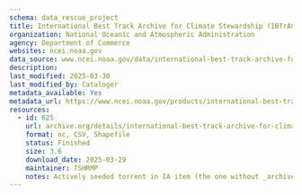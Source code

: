 ```yaml
---
schema: data_rescue_project 
title: International Best Track Archive for Climate Stewardship (IBTrACS)
organization: National Oceanic and Atmospheric Administration
agency: Department of Commerce
websites: ncei.noaa.gov
data_source: www.ncei.noaa.gov/data/international-best-track-archive-for-climate-stewardship-ibtracs/
description: 
last_modified: 2025-03-30
last_modified_by: Cataloger
metadata_available: Yes
metadata_url: https://www.ncei.noaa.gov/products/international-best-track-archive
resources:
  - id: 625
    url: archive.org/details/international-best-track-archive-for-climate-stewardship-ibtracs
    format: nc, CSV, Shapefile
    status: Finished
    size: 3.6
    download_date: 2025-03-29
    maintainer: TSHRMP
    notes: Actively seeded torrent in IA item (the one without _archive).  Direct file upload in progress.Alternate torrent locationacademictorrents.com/details/457e924710d50bd49701abb642e40d6223c1f1d5
---
```

